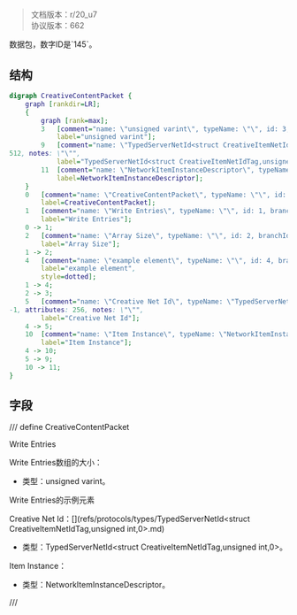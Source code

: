 # <!-- md:samp CreativeContentPacket -->

> 文档版本：r/20_u7<br/>协议版本：662

<!-- md:samp CreativeContentPacket -->数据包，数字ID是`145`。

## 结构

```dot
digraph CreativeContentPacket {
	graph [rankdir=LR];
	{
		graph [rank=max];
		3	[comment="name: \"unsigned varint\", typeName: \"\", id: 3, branchId: 0, recurseId: -1, attributes: 512, notes: \"\"",
			label="unsigned varint"];
		9	[comment="name: \"TypedServerNetId<struct CreativeItemNetIdTag,unsigned int,0>\", typeName: \"\", id: 9, branchId: 0, recurseId: -1, attributes: \
512, notes: \"\"",
			label="TypedServerNetId<struct CreativeItemNetIdTag,unsigned int,0>"];
		11	[comment="name: \"NetworkItemInstanceDescriptor\", typeName: \"\", id: 11, branchId: 0, recurseId: -1, attributes: 512, notes: \"\"",
			label=NetworkItemInstanceDescriptor];
	}
	0	[comment="name: \"CreativeContentPacket\", typeName: \"\", id: 0, branchId: 145, recurseId: -1, attributes: 0, notes: \"\"",
		label=CreativeContentPacket];
	1	[comment="name: \"Write Entries\", typeName: \"\", id: 1, branchId: 0, recurseId: -1, attributes: 8, notes: \"\"",
		label="Write Entries"];
	0 -> 1;
	2	[comment="name: \"Array Size\", typeName: \"\", id: 2, branchId: 0, recurseId: -1, attributes: 0, notes: \"\"",
		label="Array Size"];
	1 -> 2;
	4	[comment="name: \"example element\", typeName: \"\", id: 4, branchId: 0, recurseId: -1, attributes: 16, notes: \"\"",
		label="example element",
		style=dotted];
	1 -> 4;
	2 -> 3;
	5	[comment="name: \"Creative Net Id\", typeName: \"TypedServerNetId<struct CreativeItemNetIdTag,unsigned int,0>\", id: 5, branchId: 0, recurseId: \
-1, attributes: 256, notes: \"\"",
		label="Creative Net Id"];
	4 -> 5;
	10	[comment="name: \"Item Instance\", typeName: \"NetworkItemInstanceDescriptor\", id: 10, branchId: 0, recurseId: -1, attributes: 256, notes: \"\"",
		label="Item Instance"];
	4 -> 10;
	5 -> 9;
	10 -> 11;
}

```

## 字段

/// define
CreativeContentPacket

Write Entries

Write Entries数组的大小：<!-- md:samp unsigned varint -->

- 类型：unsigned varint。

Write Entries的示例元素

Creative Net Id：[<!-- md:samp TypedServerNetId<struct CreativeItemNetIdTag,unsigned int,0> -->](refs/protocols/types/TypedServerNetId<struct CreativeItemNetIdTag,unsigned int,0>.md)

- 类型：TypedServerNetId<struct CreativeItemNetIdTag,unsigned int,0>。

Item Instance：[<!-- md:samp NetworkItemInstanceDescriptor -->](refs/protocols/types/NetworkItemInstanceDescriptor.md)

- 类型：NetworkItemInstanceDescriptor。


///
